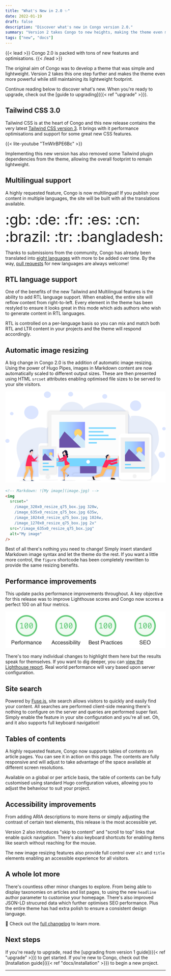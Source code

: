 ```yaml
---
title: "What's New in 2.0 ✨"
date: 2022-01-19
draft: false
description: "Discover what's new in Congo version 2.0."
summary: "Version 2 takes Congo to new heights, making the theme even more powerful while still maintaining its lightweight footprint."
tags: ["new", "docs"]
---
```


{{< lead >}}
Congo 2.0 is packed with tons of new features and optimisations.
{{< /lead >}}

The original aim of Congo was to develop a theme that was simple and lightweight. Version 2 takes this one step further and makes the theme even more powerful while still maintaining its lightweight footprint.

Continue reading below to discover what's new. When you're ready to upgrade, check out the [guide to upgrading]({{< ref "upgrade" >}}).

## Tailwind CSS 3.0

Tailwind CSS is at the heart of Congo and this new release contains the very latest [Tailwind CSS version 3](https://tailwindcss.com/blog/tailwindcss-v3). It brings with it performance optimisations and support for some great new CSS features.

{{< lite-youtube "TmWIrBPE6Bc" >}}

Implementing this new version has also removed some Tailwind plugin dependencies from the theme, allowing the overall footprint to remain lightweight.

## Multilingual support

A highly requested feature, Congo is now multilingual! If you publish your content in multiple languages, the site will be built with all the translations available.

<div class="text-2xl text-center" style="font-size: 2.8rem">:gb: :de: :fr: :es: :cn: :brazil: :tr: :bangladesh:</div>

Thanks to submissions from the community, Congo has already been translated into [eight languages](https://github.com/jpanther/congo/tree/dev/i18n) with more to be added over time. By the way, [pull requests](https://github.com/jpanther/congo/pulls) for new languages are always welcome!

## RTL language support

One of the benefits of the new Tailwind and Multilingual features is the ability to add RTL language support. When enabled, the entire site will reflow content from right-to-left. Every element in the theme has been restyled to ensure it looks great in this mode which aids authors who wish to generate content in RTL languages.

RTL is controlled on a per-language basis so you can mix and match both RTL and LTR content in your projects and the theme will respond accordingly.

## Automatic image resizing

A big change in Congo 2.0 is the addition of automatic image resizing. Using the power of Hugo Pipes, images in Markdown content are now automatically scaled to different output sizes. These are then presented using HTML `srcset` attributes enabling optimised file sizes to be served to your site visitors.

![](image-resizing.png)

```html
<!-- Markdown: ![My image](image.jpg) -->
<img
  srcset="
    /image_320x0_resize_q75_box.jpg 320w,
    /image_635x0_resize_q75_box.jpg 635w,
    /image_1024x0_resize_q75_box.jpg 1024w,
    /image_1270x0_resize_q75_box.jpg 2x"
  src="/image_635x0_resize_q75_box.jpg"
  alt="My image"
/>
```

Best of all there's nothing you need to change! Simply insert standard Markdown image syntax and let the theme do the rest. If you want a little more control, the `figure` shortcode has been completely rewritten to provide the same resizing benefits.

## Performance improvements

This update packs performance improvements throughout. A key objective for this release was to improve Lighthouse scores and Congo now scores a perfect 100 on all four metrics.

![Lighthouse Scores](lighthouse.jpg)

There's too many individual changes to highlight them here but the results speak for themselves. If you want to dig deeper, you can [view the Lighthouse report](lighthouse.html). Real world performance will vary based upon server configuration.

## Site search

Powered by [Fuse.js](https://fusejs.io), site search allows visitors to quickly and easily find your content. All searches are performed client-side meaning there's nothing to configure on the server and queries are performed super fast. Simply enable the feature in your site configuration and you're all set. Oh, and it also supports full keyboard navigation!

## Tables of contents

A highly requested feature, Congo now supports tables of contents on article pages. You can see it in action on this page. The contents are fully responsive and will adjust to take advantage of the space available at different screen resolutions.

Available on a global or per article basis, the table of contents can be fully customised using standard Hugo configuration values, allowing you to adjust the behaviour to suit your project.

## Accessibility improvements

From adding ARIA descriptions to more items or simply adjusting the contrast of certain text elements, this release is the most accessible yet.

Version 2 also introduces "skip to content" and "scroll to top" links that enable quick navigation. There's also keyboard shortcuts for enabling items like search without reaching for the mouse.

The new image resizing features also provide full control over `alt` and `title` elements enabling an accessible experience for all visitors.

## A whole lot more

There's countless other minor changes to explore. From being able to display taxonomies on articles and list pages, to using the new `headline` author parameter to customise your homepage. There's also improved JSON-LD strucured data which further optimises SEO performance. Plus the entire theme has had extra polish to ensure a consistent design language.

:rocket: Check out the [full changelog](https://github.com/jpanther/congo/blob/dev/CHANGELOG.md) to learn more.

## Next steps

If you're ready to upgrade, read the [upgrading from version 1 guide]({{< ref "upgrade" >}}) to get started. If you're new to Congo, check out the [Installation guide]({{< ref "docs/installation" >}}) to begin a new project.

---
